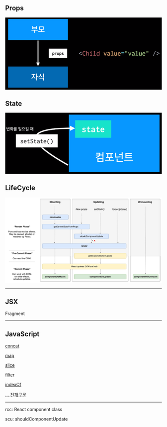 ## Props

![Props](/images/props.png)

## State

![Props](/images/state.png)

## LifeCycle

![Props](/images/lifecycle.jpg)

---

## JSX

Fragment

---

## JavaScript

[concat](https://developer.mozilla.org/ko/docs/Web/JavaScript/Reference/Global_Objects/Array/concat)

[map](https://developer.mozilla.org/ko/docs/Web/JavaScript/Reference/Global_Objects/Array/map)

[slice](https://developer.mozilla.org/ko/docs/Web/JavaScript/Reference/Global_Objects/Array/slice)

[filter](https://developer.mozilla.org/ko/docs/Web/JavaScript/Reference/Global_Objects/Array/filter)

[indexOf](https://developer.mozilla.org/ko/docs/Web/JavaScript/Reference/Global_Objects/String/indexOf)

[... 전개구문](https://developer.mozilla.org/ko/docs/Web/JavaScript/Reference/Operators/Spread_syntax)

---

rcc: React component class

scu: shouldComponentUpdate
